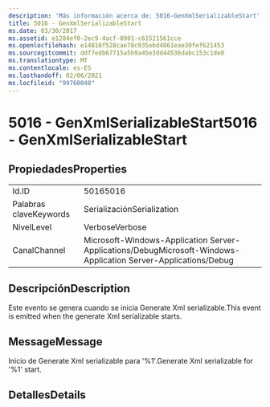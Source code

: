 ```yaml
---
description: 'Más información acerca de: 5016-GenXmlSerializableStart'
title: 5016 - GenXmlSerializableStart
ms.date: 03/30/2017
ms.assetid: e1284ef0-2ec9-4acf-8901-c61521561cce
ms.openlocfilehash: e14816f528cae78c035ebd4861eae30fef621453
ms.sourcegitcommit: ddf7edb67715a5b9a45e3dd44536dabc153c1de0
ms.translationtype: MT
ms.contentlocale: es-ES
ms.lasthandoff: 02/06/2021
ms.locfileid: "99760048"
---
```

# <a name="5016---genxmlserializablestart"></a><span data-ttu-id="732dd-103">5016 - GenXmlSerializableStart</span><span class="sxs-lookup"><span data-stu-id="732dd-103">5016 - GenXmlSerializableStart</span></span>

## <a name="properties"></a><span data-ttu-id="732dd-104">Propiedades</span><span class="sxs-lookup"><span data-stu-id="732dd-104">Properties</span></span>  
  
|||  
|-|-|  
|<span data-ttu-id="732dd-105">Id.</span><span class="sxs-lookup"><span data-stu-id="732dd-105">ID</span></span>|<span data-ttu-id="732dd-106">5016</span><span class="sxs-lookup"><span data-stu-id="732dd-106">5016</span></span>|  
|<span data-ttu-id="732dd-107">Palabras clave</span><span class="sxs-lookup"><span data-stu-id="732dd-107">Keywords</span></span>|<span data-ttu-id="732dd-108">Serialización</span><span class="sxs-lookup"><span data-stu-id="732dd-108">Serialization</span></span>|  
|<span data-ttu-id="732dd-109">Nivel</span><span class="sxs-lookup"><span data-stu-id="732dd-109">Level</span></span>|<span data-ttu-id="732dd-110">Verbose</span><span class="sxs-lookup"><span data-stu-id="732dd-110">Verbose</span></span>|  
|<span data-ttu-id="732dd-111">Canal</span><span class="sxs-lookup"><span data-stu-id="732dd-111">Channel</span></span>|<span data-ttu-id="732dd-112">Microsoft-Windows-Application Server-Applications/Debug</span><span class="sxs-lookup"><span data-stu-id="732dd-112">Microsoft-Windows-Application Server-Applications/Debug</span></span>|  
  
## <a name="description"></a><span data-ttu-id="732dd-113">Descripción</span><span class="sxs-lookup"><span data-stu-id="732dd-113">Description</span></span>  

 <span data-ttu-id="732dd-114">Este evento se genera cuando se inicia Generate Xml serializable.</span><span class="sxs-lookup"><span data-stu-id="732dd-114">This event is emitted when the generate Xml serializable starts.</span></span>  
  
## <a name="message"></a><span data-ttu-id="732dd-115">Message</span><span class="sxs-lookup"><span data-stu-id="732dd-115">Message</span></span>  

 <span data-ttu-id="732dd-116">Inicio de Generate Xml serializable para '%1'.</span><span class="sxs-lookup"><span data-stu-id="732dd-116">Generate Xml serializable for '%1' start.</span></span>  
  
## <a name="details"></a><span data-ttu-id="732dd-117">Detalles</span><span class="sxs-lookup"><span data-stu-id="732dd-117">Details</span></span>
